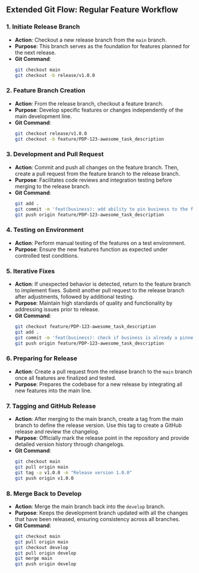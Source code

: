 ## Extended Git Flow: Regular Feature Workflow

### 1. Initiate Release Branch
- **Action**: Checkout a new release branch from the `main` branch.
- **Purpose**: This branch serves as the foundation for features planned for the next release.
- **Git Command**:
  ```bash
  git checkout main
  git checkout -b release/v1.0.0
  ```

### 2. Feature Branch Creation
- **Action**: From the release branch, checkout a feature branch.
- **Purpose**: Develop specific features or changes independently of the main development line.
- **Git Command**:
  ```bash
  git checkout release/v1.0.0
  git checkout -b feature/PDP-123-awesome_task_description
  ```

### 3. Development and Pull Request
- **Action**: Commit and push all changes on the feature branch. Then, create a pull request from the feature branch to the release branch.
- **Purpose**: Facilitates code reviews and integration testing before merging to the release branch.
- **Git Command**:
  ```bash
  git add .
  git commit -m 'feat(business): add ability to pin business to the folder'
  git push origin feature/PDP-123-awesome_task_description
  ```

### 4. Testing on Environment
- **Action**: Perform manual testing of the features on a test environment.
- **Purpose**: Ensure the new features function as expected under controlled test conditions.

### 5. Iterative Fixes
- **Action**: If unexpected behavior is detected, return to the feature branch to implement fixes. Submit another pull request to the release branch after adjustments, followed by additional testing.
- **Purpose**: Maintain high standards of quality and functionality by addressing issues prior to release.
- **Git Command**:
  ```bash
  git checkout feature/PDP-123-awesome_task_description
  git add .
  git commit -m 'feat(business): check if business is already a pinned one'
  git push origin feature/PDP-123-awesome_task_description
  ```

### 6. Preparing for Release
- **Action**: Create a pull request from the release branch to the `main` branch once all features are finalized and tested.
- **Purpose**: Prepares the codebase for a new release by integrating all new features into the main line.

### 7. Tagging and GitHub Release
- **Action**: After merging to the main branch, create a tag from the main branch to define the release version. Use this tag to create a GitHub release and review the changelog.
- **Purpose**: Officially mark the release point in the repository and provide detailed version history through changelogs.
- **Git Command**:
  ```bash
  git checkout main
  git pull origin main
  git tag -a v1.0.0 -m "Release version 1.0.0"
  git push origin v1.0.0
  ```

### 8. Merge Back to Develop
- **Action**: Merge the main branch back into the `develop` branch.
- **Purpose**: Keeps the development branch updated with all the changes that have been released, ensuring consistency across all branches.
- **Git Command**:
  ```bash
  git checkout main
  git pull origin main
  git checkout develop
  git pull origin develop
  git merge main
  git push origin develop
  ```
